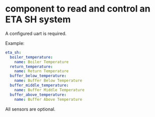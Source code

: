 # component to read and control an ETA SH system

A configured uart is required.

Example:
```yaml
eta_sh:
  boiler_temperature:
    name: Boiler Temperature
  return_temperature:
    name: Return Temperature
  buffer_below_temperature:
    name: Buffer Below Temperature
  buffer_middle_temperature:
    name: Buffer Middle Temperature
  buffer_above_temperature:
    name: Buffer Above Temperature
```

All sensors are optional.

